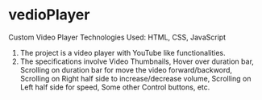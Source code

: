 # vedioPlayer
Custom Video Player	Technologies Used: HTML, CSS, JavaScript
	
1. The project is a video player with YouTube like functionalities.
2. The specifications involve Video Thumbnails, Hover over duration bar, Scrolling on duration bar for move the video forward/backword,
    Scrolling on Right half side to increase/decrease volume, Scrolling on Left half side for speed, Some other Control buttons, etc.


